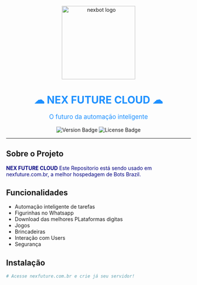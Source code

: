 
<p align="center">
  <img src="https://brieffib.sirv.com/logo.png" alt="nexbot logo" width="200" />
</p>

<h1 align="center" style="color: #1E90FF;">☁ NEX FUTURE CLOUD ☁</h1>

<p align="center" style="color: #1E90FF; font-size: 1.2em;">
  O futuro da automação inteligente
</p>

<p align="center">
  <img src="https://img.shields.io/badge/version-1.0-blue" alt="Version Badge" />
  <img src="https://img.shields.io/badge/license-MIT-blue" alt="License Badge" />
</p>

---

## Sobre o Projeto

<p style="color: #000080;">
  <strong>NEX FUTURE CLOUD</strong> Este Repositorio está sendo usado em nexfuture.com.br, a melhor hospedagem de Bots Brazil.
</p>

## Funcionalidades

- Automação inteligente de tarefas
- Figurinhas no Whatsapp
- Download das melhores PLataformas digitas
- Jogos 
- Brincadeiras
- Interação com Users
- Segurança

## Instalação

```sh
# Acesse nexfuture.com.br e crie já seu servidor!
